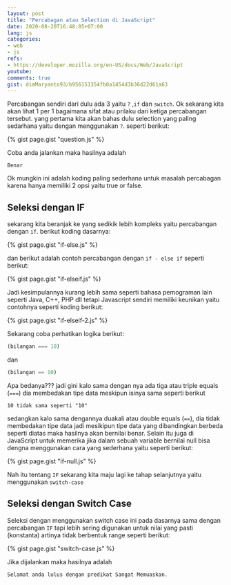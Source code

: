 ```yaml
---
layout: post
title: "Percabagan atau Selection di JavaScript"
date: 2020-08-20T16:48:05+07:00
lang: js
categories:
- web
- js
refs: 
- https://developer.mozilla.org/en-US/docs/Web/JavaScript
youtube: 
comments: true
gist: dimMaryanto93/b956151354fb8a1454d3b36d22d61a63
---
```


Percabangan sendiri dari dulu ada 3 yaitu `?` ,`if` dan `switch`. Ok sekarang kita akan lihat 1 per 1 bagaimana sifat atau prilaku dari ketiga percabangan tersebut. yang pertama kita akan bahas dulu selection yang paling sedarhana yaitu dengan menggunakan `?`. seperti berikut:

{% gist page.gist "question.js" %}

Coba anda jalankan maka hasilnya adalah

```
Benar
```

Ok mungkin ini adalah koding paling sederhana untuk masalah percabagan karena hanya memiliki 2 opsi yaitu true or false.

## Seleksi dengan IF

sekarang kita beranjak ke yang sedikik lebih kompleks yaitu percabangan dengan `if`. berikut koding dasarnya:

{% gist page.gist "if-else.js" %}

dan berikut adalah contoh percabangan dengan `if - else if` seperti berikut:

{% gist page.gist "if-elseif.js" %}

Jadi kesimpulannya kurang lebih sama seperti bahasa pemograman lain seperti Java, C++, PHP dll tetapi Javascript sendiri memiliki keunikan yaitu contohnya seperti koding berikut:

{% gist page.gist "if-elseif-2.js" %}

Sekarang coba perhatikan logika berikut:

```js
(bilangan === 10)
```

dan

```js
(bilangan == 10)
```

Apa bedanya??? jadi gini kalo sama dengan nya ada tiga atau triple equals (`===`) dia membedakan tipe data meskipun isinya sama seperti berikut

```
10 tidak sama seperti "10"
```

sedangkan kalo sama dengannya duakali atau double equals (`==`), dia tidak membedakan tipe data jadi mesikipun tipe data yang dibandingkan berbeda seperti diatas maka hasilnya akan bernilai benar. Selain itu juga di JavaScript untuk memerika jika dalam sebuah variable bernilai null bisa dengna menggunakan cara yang sederhana yaitu seperti berikut:

{% gist page.gist "if-null.js" %}

Nah itu tentang `IF` sekarang kita maju lagi ke tahap selanjutnya yaitu menggunakan `switch-case`

## Seleksi dengan Switch Case

 Seleksi dengan menggunakan switch case ini pada dasarnya sama dengan percabangan `IF` tapi lebih sering digunakan untuk nilai yang pasti (konstanta) artinya tidak berbentuk range seperti berikut:

 {% gist page.gist "switch-case.js" %}

 Jika dijalankan maka hasilnya adalah

 ```js
 Selamat anda lulus dengan predikat Sangat Memuaskan.
 ```